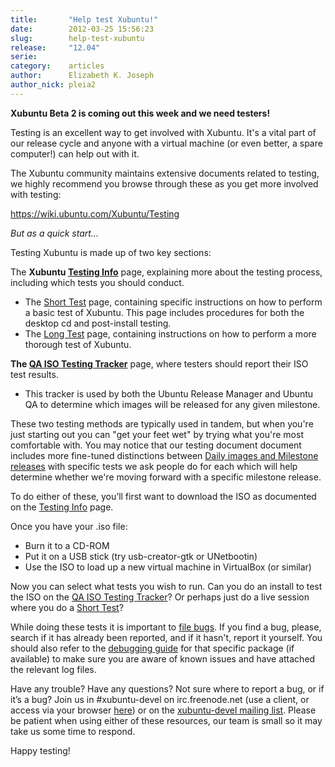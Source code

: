 ```yaml
---
title:       "Help test Xubuntu!"
date:        2012-03-25 15:56:23
slug:        help-test-xubuntu
release:     "12.04"
serie:       
category:    articles
author:      Elizabeth K. Joseph
author_nick: pleia2
---
```


**Xubuntu Beta 2 is coming out this week and we need testers!**

Testing is an excellent way to get involved with Xubuntu. It's a vital part of our release cycle and anyone with a virtual machine (or even better, a spare computer!) can help out with it.

The Xubuntu community maintains extensive documents related to testing, we highly recommend you browse through these as you get more involved with testing:

<https://wiki.ubuntu.com/Xubuntu/Testing>

*But as a quick start...*

Testing Xubuntu is made up of two key sections:

The **Xubuntu [Testing Info](https://wiki.ubuntu.com/Xubuntu/Testing/TestingInfo)** page, explaining more about the testing process, including which tests you should conduct.

- The [Short Test](https://wiki.ubuntu.com/Xubuntu/Testing/TestingInfo/Short) page, containing specific instructions on how to perform a basic test of Xubuntu. This page includes procedures for both the desktop cd and post-install testing.
- The [Long Test](https://wiki.ubuntu.com/Xubuntu/Testing/TestingInfo/Long) page, containing instructions on how to perform a more thorough test of Xubuntu.

**The [QA ISO Testing Tracker](http://iso.qa.ubuntu.com/qatracker/build/xubuntu/all)** page, where testers should report their ISO test results.

- This tracker is used by both the Ubuntu Release Manager and Ubuntu QA to determine which images will be released for any given milestone.

These two testing methods are typically used in tandem, but when you're just starting out you can "get your feet wet" by trying what you're most comfortable with. You may notice that our testing document document includes more fine-tuned distinctions between [Daily images and Milestone releases](https://wiki.ubuntu.com/Xubuntu/Testing/TestingInfo#Daily_images_and_Milestone_releases) with specific tests we ask people do for each which will help determine whether we're moving forward with a specific milestone release.

To do either of these, you’ll first want to download the ISO as documented on the [Testing Info](https://wiki.ubuntu.com/Xubuntu/Testing/TestingInfo) page.

Once you have your .iso file:

- Burn it to a CD-ROM
- Put it on a USB stick (try usb-creator-gtk or UNetbootin)
- Use the ISO to load up a new virtual machine in VirtualBox (or similar)

Now you can select what tests you wish to run. Can you do an install to test the ISO on the [QA ISO Testing Tracker](http://iso.qa.ubuntu.com/qatracker/build/xubuntu/all)? Or perhaps just do a live session where you do a [Short Test](https://wiki.ubuntu.com/Xubuntu/Testing/TestingInfo/Short)?

While doing these tests it is important to [file bugs](https://help.ubuntu.com/community/ReportingBugs). If you find a bug, please, search if it has already been reported, and if it hasn't, report it yourself. You should also refer to the [debugging guide](https://wiki.ubuntu.com/DebuggingProcedures) for that specific package (if available) to make sure you are aware of known issues and have attached the relevant log files.

Have any trouble? Have any questions? Not sure where to report a bug, or if it’s a bug? Join us in #xubuntu-devel on irc.freenode.net (use a client, or access via your browser [here](http://webchat.freenode.net/?channels=xubuntu-devel)) or on the [xubuntu-devel mailing list](https://lists.ubuntu.com/mailman/listinfo/xubuntu-devel). Please be patient when using either of these resources, our team is small so it may take us some time to respond.

Happy testing!
